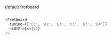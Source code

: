 
default fretboard

```js

<Fretboard
  tuning={['E2', 'A2', 'D3', 'G3', 'B3', 'E4']}
  nrOfFrets={12}
/>
```